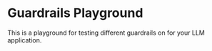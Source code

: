# Guardrails Playground

This is a playground for testing different guardrails on for your LLM application.
